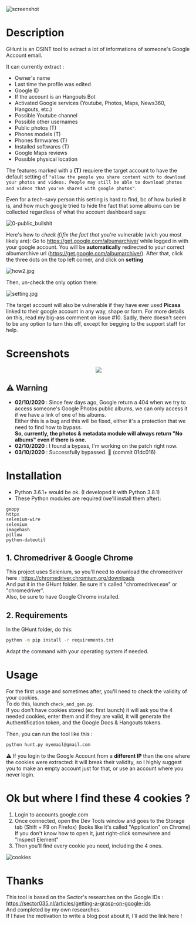 ![screenshot](https://files.catbox.moe/8a5nzs.png)

# Description
GHunt is an OSINT tool to extract a lot of informations of someone's Google Account email.

It can currently extract :
- Owner's name
- Last time the profile was edited
- Google ID
- If the account is an Hangouts Bot
- Activated Google services (Youtube, Photos, Maps, News360, Hangouts, etc.)
- Possible Youtube channel
- Possible other usernames
- Public photos (T)
- Phones models (T)
- Phones firmwares (T)
- Installed softwares (T)
- Google Maps reviews
- Possible physical location

The features marked with a **(T)** requiere the target account to have the default setting of `"allow the people you share content with to download your photos and videos. People may still be able to download photos and videos that you've shared with google photos"`. 

Even for a tech-savy person this setting is hard to find, bc of how buried it is, and how much google tried to hide the fact that some albums can be collected regardless of what the account dashboard says:

![0-public_bullshit](https://files.catbox.moe/ufqc9g.jpg)

Here's how to _check if_/_fix the fact that_ you're vulnerable (wich you most likely are):
Go to https://get.google.com/albumarchive/ while logged in with your google account. You will be **automatically** redirected to your correct albumarchive url (https://get.google.com/albumarchive/<YOUR-GOOGLE-ID-HERE>). After that, click the three dots on the top left corner, and click on **setting** 

![how2.jpg](https://files.catbox.moe/ru6kci.jpg)

Then, un-check the only option there:

![setting.jpg](https://files.catbox.moe/b8879l.jpg)


The target account will also be vulnerable if they have ever used **Picasa** linked to their google account in any way, shape or form. For more details on this, read my big-ass comment on issue #10.
Sadly, there doesn't seem to be any option to turn this off, except for begging to the support staff for help.

# Screenshots
<p align="center">
  <img src="https://files.catbox.moe/2zb1z9.png">
</p>

## ⚠️ Warning
- **02/10/2020** : Since few days ago, Google return a 404 when we try to access someone's Google Photos public albums, we can only access it if we have a link of one of his albums.\
Either this is a bug and this will be fixed, either it's a protection that we need to find how to bypass.\
**So, currently, the photos & metadata module will always return "No albums" even if there is one.**
- **02/10/2020** : I found a bypass, I'm working on the patch right now.
- **03/10/2020** : Successfully bypassed. 🕺 (commit 01dc016)

# Installation
- Python 3.6.1+ would be ok. (I developed it with Python 3.8.1)
- These Python modules are required (we'll install them after):
```
geopy
httpx
selenium-wire
selenium
imagehash
pillow
python-dateutil
```

## 1. Chromedriver & Google Chrome
This project uses Selenium, so you'll need to download the chromedriver here : https://chromedriver.chromium.org/downloads \
And put it in the GHunt folder. Be sure it's called "chromedriver.exe" or "chromedriver".\
Also, be sure to have Google Chrome installed.

## 2. Requirements
In the GHunt folder, do this:
```bash
python -m pip install -r requirements.txt
```
Adapt the command with your operating system if needed.

# Usage
For the first usage and sometimes after, you'll need to check the validity of your cookies.\
To do this, launch `check_and_gen.py`.\
If you don't have cookies stored (ex: first launch) it will ask you the 4 needed cookies, enter them and if they are valid, it will generate the Authentification token, and the Google Docs & Hangouts tokens.

Then, you can run the tool like this :
```bash
python hunt.py myemail@gmail.com
```
⚠️ If you login to the Google Account from a **different IP** than the one where the cookies were extracted: it will break their validity, so I highly suggest you to make an empty account just for that, or use an account where you never login.

# Ok but where I find these 4 cookies ?
1. Login to accounts.google.com
2. Once connected, open the Dev Tools window and goes to the Storage tab (Shift + F9 on Firefox) (looks like it's called "Application" on Chrome)\
If you don't know how to open it, just right-click somewhere and "Inspect Element"
3. Then you'll find every cookie you need, including the 4 ones.

![cookies](https://files.catbox.moe/9jy200.png)

# Thanks
This tool is based on the Sector's researches on the Google IDs : https://sector035.nl/articles/getting-a-grasp-on-google-ids \
And completed by my own researches.\
If I have the motivation to write a blog post about it, I'll add the link here !
